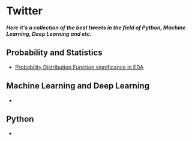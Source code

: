 # Twitter
***Here it's a collection of the best tweets in the field of Python, Machine Learning, Deep Learning and etc.***

## Probability and Statistics
- [Probability Distribution Function significance in EDA](https://twitter.com/rakeshkuwar09/status/1474461548793925632)




## Machine Learning and Deep Learning
-



## Python
-
